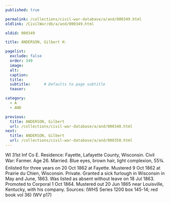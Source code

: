 ```yaml
---
published: true

permalink: /collections/civil-war-database/a/and/000349.html
oldlink: /CivilWar/db/a/and/000349.html

oldid: 000349

title: ANDERSON, Gilbert H.

pagelist:
  exclude: false
  order: 349
  image: 
  alt:
  caption:
  title:
  subtitle:      # Defaults to page subtitle
  teaser:

category: 
  - A 
  - AND

previous:
  title: ANDERSON, Gilbert
  url: /collections/civil-war-database/a/and/000348.html  
next:
  title: ANDERSON, Gilbert
  url: /collections/civil-war-database/a/and/000350.html   
---
```

WI 31st Inf Co E. Residence: Fayette, Lafayette County, Wisconsin. Civil War: Farmer. Age 26. Married. Blue eyes, brown hair, light complexion, 5&#146;5&frac34;&#148;. Enlisted for three years on 20 Oct 1862 at Fayette. Mustered 9 Oct 1862 at Prairie du Chien, Wisconsin. Private. Granted a sick furlough in Wisconsin in May and June, 1863. Was listed as absent without leave on 18 Jul 1863. Promoted to Corporal 1 Oct 1864. Mustered out 20 Jun 1865 near Louisville, Kentucky, with his company. Sources: (WHS Series 1200 box 145-14; red book vol 36) (WV p17)